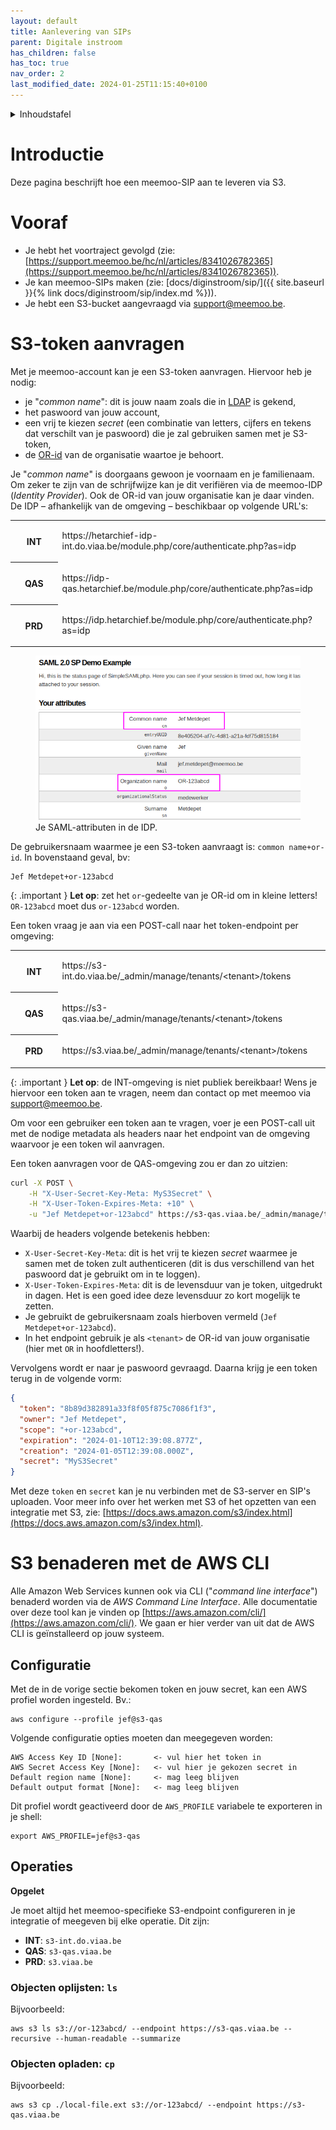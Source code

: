 ```yaml
---
layout: default
title: Aanlevering van SIPs
parent: Digitale instroom
has_children: false
has_toc: true
nav_order: 2
last_modified_date: 2024-01-25T11:15:40+0100
---
```


<details markdown="block">
  <summary>
    Inhoudstafel
  </summary>
  {: .text-delta }
1. TOC
{:toc}
</details>


# Introductie

Deze pagina beschrijft hoe een meemoo-SIP aan te leveren via S3.

# Vooraf

* Je hebt het voortraject gevolgd (zie: [https://support.meemoo.be/hc/nl/articles/8341026782365](https://support.meemoo.be/hc/nl/articles/8341026782365)).
* Je kan meemoo-SIPs maken (zie: [docs/diginstroom/sip/]({{ site.baseurl }}{% link docs/diginstroom/sip/index.md %})).
* Je hebt een S3-bucket aangevraagd via [support@meemoo.be](mailto:support@meemoo.be).

# S3-token aanvragen

Met je meemoo-account kan je een S3-token aanvragen. Hiervoor heb je nodig:

* je "_common name_": dit is jouw naam zoals die in [LDAP](https://nl.wikipedia.org/wiki/Lightweight_Directory_Access_Protocol) is gekend,
* het paswoord van jouw account,
* een vrij te kiezen _secret_ (een combinatie van letters, cijfers en tekens dat verschilt van je paswoord) die je zal gebruiken samen met je S3-token,
* de [OR-id](https://support.meemoo.be/hc/nl/articles/6089958726673-Communicatie-over-mijn-organisatie#hoe-vermeldt-meemoo-mijn-organisatienaam-op-interne-en-externe-platformen) van de organisatie waartoe je behoort.

Je "_common name_" is doorgaans gewoon je voornaam en je familienaam. Om zeker te zijn van de schrijfwijze kan je dit verifiëren via de meemoo-IDP (_Identity Provider_). Ook de OR-id van jouw organisatie kan je daar vinden. De IDP – afhankelijk van de omgeving – beschikbaar op volgende URL's:

<table >
  <colgroup>
    <col style="width: 15%;">
    <col style="width: 85%;">
  </colgroup>
  <tbody>
    <tr>
      <th>
        <p style="text-align: center;"><strong>INT</strong></p>
      </th>
      <td>
        <p>https://hetarchief-idp-int.do.viaa.be/module.php/core/authenticate.php?as=idp</p>
      </td>
    </tr>
    <tr>
      <th>
        <p style="text-align: center;"><strong>QAS</strong></p>
      </th>
      <td>
        <p>https://idp-qas.hetarchief.be/module.php/core/authenticate.php?as=idp</p>
      </td>
    </tr>
    <tr>
      <th>
        <p style="text-align: center;"><strong>PRD</strong></p>
      </th>
      <td>
        <p>https://idp.hetarchief.be/module.php/core/authenticate.php?as=idp</p>
      </td>
    </tr>
  </tbody>
</table>

<figure class="mx-auto">
  <img src="../../assets/images_spec/saml-attributes.png" alt="SAML attributen" /> 
  <figcaption>Je SAML-attributen in de IDP.</figcaption>
</figure>

De gebruikersnaam waarmee je een S3-token aanvraagt is: `common name+or-id`. In bovenstaand geval, bv:

```
Jef Metdepet+or-123abcd
```

{: .important }
**Let op**: zet het `or`\-gedeelte van je OR-id om in kleine letters! `OR-123abcd` moet dus `or-123abcd` worden.

Een token vraag je aan via een POST-call naar het token-endpoint per omgeving:

<table >
  <colgroup>
    <col style="width: 15%;">
    <col style="width: 85%;">
  </colgroup>
  <tbody>
    <tr>
      <th>
        <p style="text-align: center;"><strong>INT</strong></p>
      </th>
      <td>
        <p>https://s3-int.do.viaa.be/_admin/manage/tenants/&lt;tenant&gt;/tokens</p>
      </td>
    </tr>
    <tr>
      <th>
        <p style="text-align: center;"><strong>QAS</strong></p>
      </th>
      <td>
        <p>https://s3-qas.viaa.be/_admin/manage/tenants/&lt;tenant&gt;/tokens</p>
      </td>
    </tr>
    <tr>
      <th>
        <p style="text-align: center;"><strong>PRD</strong></p>
      </th>
      <td>
        <p>https://s3.viaa.be/_admin/manage/tenants/&lt;tenant&gt;/tokens</p>
      </td>
    </tr>
  </tbody>
</table>

{: .important }
**Let op**: de INT-omgeving is niet publiek bereikbaar! Wens je hiervoor een token aan te vragen, neem dan contact op met meemoo via [support@meemoo.be](mailto:support@meemoo.be).

Om voor een gebruiker een token aan te vragen, voer je een POST-call uit met de nodige metadata als headers naar het endpoint van de omgeving waarvoor je een token wil aanvragen.

Een token aanvragen voor de QAS-omgeving zou er dan zo uitzien:

```bash
curl -X POST \
    -H "X-User-Secret-Key-Meta: MyS3Secret" \
    -H "X-User-Token-Expires-Meta: +10" \
    -u "Jef Metdepet+or-123abcd" https://s3-qas.viaa.be/_admin/manage/tenants/OR-123abcd/tokens
```

Waarbij de headers volgende betekenis hebben:

*   `X-User-Secret-Key-Meta`: dit is het vrij te kiezen _secret_ waarmee je samen met de token zult authenticeren (dit is dus verschillend van het paswoord dat je gebruikt om in te loggen).
*   `X-User-Token-Expires-Meta`: dit is de levensduur van je token, uitgedrukt in dagen. Het is een goed idee deze levensduur zo kort mogelijk te zetten.
*   Je gebruikt de gebruikersnaam zoals hierboven vermeld (`Jef Metdepet+or-123abcd`).
*   In het endpoint gebruik je als `<tenant>` de OR-id van jouw organisatie (hier met `OR` in hoofdletters!).


Vervolgens wordt er naar je paswoord gevraagd. Daarna krijg je een token terug in de volgende vorm:

```json
{
  "token": "8b89d382891a33f8f05f875c7086f1f3",
  "owner": "Jef Metdepet",
  "scope": "+or-123abcd",
  "expiration": "2024-01-10T12:39:08.877Z",
  "creation": "2024-01-05T12:39:08.000Z",
  "secret": "MyS3Secret"
}
```

Met deze `token` en `secret` kan je nu verbinden met de S3-server en SIP's uploaden. Voor meer info over het werken met S3 of het opzetten van een integratie met S3, zie: [https://docs.aws.amazon.com/s3/index.html](https://docs.aws.amazon.com/s3/index.html).

# S3 benaderen met de AWS CLI

Alle Amazon Web Services kunnen ook via CLI ("_command line interface_")
benaderd worden via de _AWS Command Line Interface_. Alle documentatie over
deze tool kan je vinden op
[https://aws.amazon.com/cli/](https://aws.amazon.com/cli/). We gaan er hier
verder van uit dat de AWS CLI is geïnstalleerd op jouw systeem.

## Configuratie

Met de in de vorige sectie bekomen token en jouw secret, kan een AWS profiel
worden ingesteld. Bv.:

```shell
aws configure --profile jef@s3-qas
```

Volgende configuratie opties moeten dan meegegeven worden:

```
AWS Access Key ID [None]:       <- vul hier het token in
AWS Secret Access Key [None]:   <- vul hier je gekozen secret in
Default region name [None]:     <- mag leeg blijven
Default output format [None]:   <- mag leeg blijven
```

Dit profiel wordt geactiveerd door de `AWS_PROFILE` variabele te exporteren in je shell:

```
export AWS_PROFILE=jef@s3-qas
```

## Operaties

**Opgelet**

Je moet altijd het meemoo-specifieke S3-endpoint configureren in je integratie of meegeven bij elke operatie. Dit zijn:

* **INT**: `s3-int.do.viaa.be`
* **QAS**: `s3-qas.viaa.be`
* **PRD**: `s3.viaa.be`

### Objecten oplijsten: `ls`

Bijvoorbeeld:

```
aws s3 ls s3://or-123abcd/ --endpoint https://s3-qas.viaa.be --recursive --human-readable --summarize
```

### Objecten opladen: `cp`

Bijvoorbeeld:

```
aws s3 cp ./local-file.ext s3://or-123abcd/ --endpoint https://s3-qas.viaa.be
```

